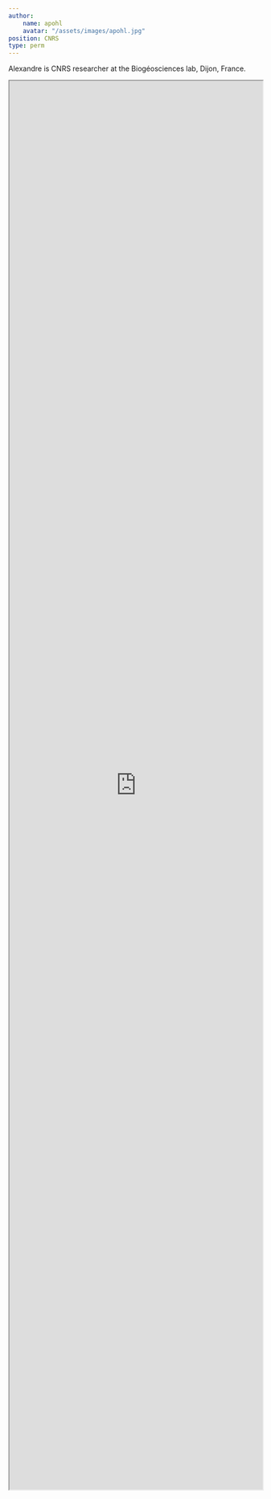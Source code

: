 ```yaml
---
author:
    name: apohl
    avatar: "/assets/images/apohl.jpg"
position: CNRS 
type: perm
---
```


<style>
    .page {
        padding-right: 0px;
    }
</style>

Alexandre is CNRS researcher at the Biogéosciences lab, Dijon, France.

<iframe src="https://alexpohl.github.io/" style="width:100%; height:70vh;"></iframe>

